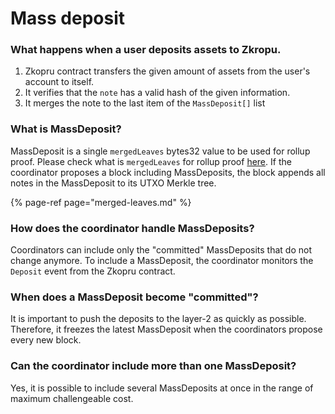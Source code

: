 # Mass deposit

### **What happens when a user deposits assets to Zkropu.**

1. Zkopru contract transfers the given amount of assets from the user's account to itself.
2. It verifies that the `note` has a valid hash of the given information.
3. It merges the note to the last item of the `MassDeposit[]` list

### **What is MassDeposit?**

MassDeposit is a single `mergedLeaves` bytes32 value to be used for rollup proof. Please check what is `mergedLeaves` for rollup proof [here](/how-it-works/merged-leaves.md). If the coordinator proposes a block including MassDeposits, the block appends all notes in the MassDeposit to its UTXO Merkle tree.

{% page-ref page="merged-leaves.md" %}

### **How does the coordinator handle MassDeposits?**

Coordinators can include only the "committed" MassDeposits that do not change anymore. To include a MassDeposit, the coordinator monitors the `Deposit` event from the Zkopru contract.

### **When does a MassDeposit become "committed"?**

It is important to push the deposits to the layer-2 as quickly as possible. Therefore, it freezes the latest MassDeposit when the coordinators propose every new block.

### **Can the coordinator include more than one MassDeposit?**

Yes, it is possible to include several MassDeposits at once in the range of maximum challengeable cost.

